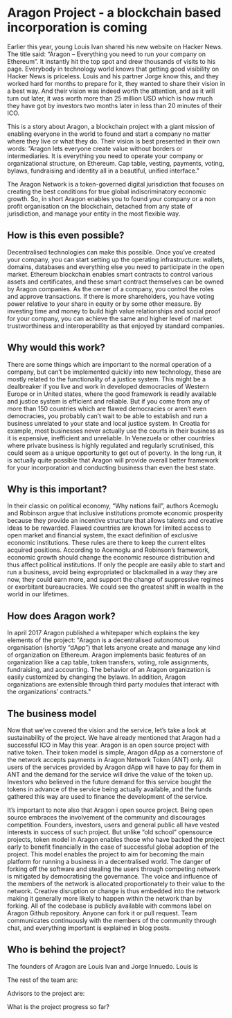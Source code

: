 # Aragon Project - a blockchain based incorporation is coming
Earlier this year, young Louis Ivan shared his new website on Hacker News. The title said: “Aragon – Everything you need to run your company on Ethereum”. It instantly hit the top spot and drew thousands of visits to his page. Everybody in technology world knows that getting good visibility on Hacker News is priceless. Louis and his partner Jorge know this, and they worked hard for months to prepare for it, they wanted to share their vision in a best way. And their vision was indeed worth the attention, and as it will turn out later, it was worth more than 25 million USD which is how much they have got by investors two months later in less than 20 minutes of their ICO.

This is a story about Aragon, a blockchain project with a giant mission of enabling everyone in the world to found and start a company no matter where they live or what they do. Their vision is best presented in their own words: 
”Aragon lets everyone create value without borders or intermediaries. It is everything you need to operate your company or organizational structure, on Ethereum. Cap table, vesting, payments, voting, bylaws, fundraising and identity all in a beautiful, unified interface.”

The Aragon Network is a token-governed digital jurisdiction that focuses on creating the best conditions for true global indiscriminatory economic growth. So, in short Aragon enables you to found your company or a non profit organisation on the blockchain, detached from any state of jurisdiction, and manage your entity in the most flexible way.

## How is this even possible?
Decentralised technologies can make this possible. Once you’ve created your company, you can start setting up the operating infrastructure: wallets, domains, databases and everything else you need to participate in the open market. Ethereum blockchain enables smart contracts to control various assets and certificates, and these smart contract themselves can be owned by Aragon companies. As the owner of a company, you control the roles and approve transactions. If there is more shareholders, you have voting power relative to your share in equity or by some other measure. By investing time and money to build high value relationships and social proof for your company, you can achieve the same and higher level of market trustworthiness and interoperability as that enjoyed by standard companies.

## Why would this work?
There are some things which are important to the normal operation of a company, but can’t be implemented quickly into new technology, these are mostly related to the functionality of a justice system. This might be a dealbreaker if you live and work in developed democracies of Western Europe or in United states, where the good framework is readily available and justice system is efficient and reliable. But if you come from any of more than 150 countries which are flawed democracies or aren’t even democracies, you probably can’t wait to be able to establish and run a business unrelated to your state and local justice system. In Croatia for example, most businesses never actually use the courts in their business as it is expensive, inefficient and unreliable. In Venezuela or other countries where private business is highly regulated and regularly scrutinised, this could seem as a unique opportunity to get out of poverty. In the long run, it is actually quite possible that Aragon will provide overall better framework for your incorporation and conducting business than even the best state.

## Why is this important?
In their classic on political economy, “Why nations fail”, authors Acemoglu and Robinson argue that inclusive institutions promote economic prosperity because they provide an incentive structure that allows talents and creative ideas to be rewarded. Flawed countries are known for limited access to open market and financial system, the exact definition of exclusive economic institutions. These rules are there to keep the current elites acquired positions. According to Acemoglu and Robinson’s framework, economic growth should change the economic resource distribution and thus affect political institutions. If only the people are easily able to start and run a business, avoid being expropriated or blackmailed in a way they are now, they could earn more, and support the change of suppressive regimes or exorbitant bureaucracies. We could see the greatest shift in wealth in the world in our lifetimes.

## How does Aragon work?
In april 2017 Aragon published a whitepaper which explains the key elements of the project: "Aragon is a decentralised autonomous organisation (shortly “dApp”) that lets anyone create and manage any kind of organization on Ethereum. Aragon implements basic features of an organization like a cap table, token transfers, voting, role assignments, fundraising, and accounting. The behavior of an Aragon organization is easily customized by changing the bylaws. In addition, Aragon organizations are extensible through third party modules that interact with the organizations’ contracts."

## The business model
Now that we’ve covered the vision and the service, let’s take a look at sustainability of the project. We have already mentioned that Aragon had a successful ICO in May this year. Aragon is an open source project with native token. Their token model is simple, Aragon dApp as a cornerstone of the network accepts payments in Aragon Network Token (ANT) only. All users of the services provided by Aragon dApp will have to pay for them in ANT and the demand for the service will drive the value of the token up. Investors who believed in the future demand for this service bought the tokens in advance of the service being actually available, and the funds gathered this way are used to finance the development of the service.

It’s important to note also that Aragon i open source project. Being open source embraces the involvement of the community and discourages competition. Founders, investors, users and general public all have vested interests in success of such project. But unlike “old school” opensource projects, token model in Aragon enables those who have backed the project early to benefit financially in the case of successful global adoption of the project. This model enables the project to aim for becoming the main platform for running a business in a decentralised world. The danger of forking off the software and stealing the users through competing network is mitigated by democratising the governance. The voice and influence of the members of the network is allocated proportionately to their value to the network. Creative disruption or change is thus embedded into the network making it generally more likely to happen within the network than by forking.
All of the codebase is publicly available with commons label on Aragon Github repository. Anyone can fork it or pull request. Team communicates continuously with the members of the community through chat, and everything important is explained in blog posts.

## Who is behind the project?
The founders of Aragon are Louis Ivan and Jorge Innuedo. Louis is

The rest of the team are:

Advisors to the project are:

What is the project progress so far?













